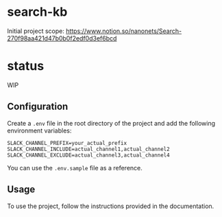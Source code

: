 # search-kb

Initial project scope: https://www.notion.so/nanonets/Search-270f98aa421d47b0b0f2edf0d3ef6bcd


# status

WIP

## Configuration

Create a `.env` file in the root directory of the project and add the following environment variables:

```
SLACK_CHANNEL_PREFIX=your_actual_prefix
SLACK_CHANNEL_INCLUDE=actual_channel1,actual_channel2
SLACK_CHANNEL_EXCLUDE=actual_channel3,actual_channel4
```

You can use the `.env.sample` file as a reference.

## Usage

To use the project, follow the instructions provided in the documentation.
